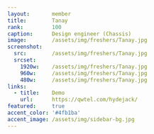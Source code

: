 ```yaml
---
layout:       member
title:        Tanay
rank:         100
caption:      Design engineer (Chassis)
image:        /assets/img/freshers/Tanay.jpg
screenshot:
  src:        /assets/img/freshers/Tanay.jpg
  srcset:
    1920w:    /assets/img/freshers/Tanay.jpg
    960w:     /assets/img/freshers/Tanay.jpg
    480w:     /assets/img/freshers/Tanay.jpg
links:
  - title:    Demo
    url:      https://qwtel.com/hydejack/
featured:     true
accent_color: '#4fb1ba'
accent_image: /assets/img/sidebar-bg.jpg
---
```

